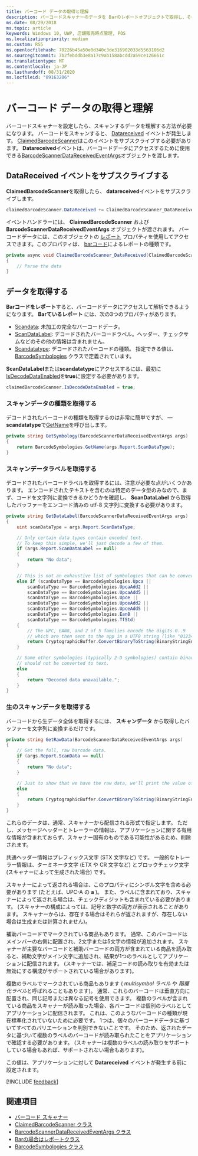 ```yaml
---
title: バーコード データの取得と理解
description: バーコードスキャナーのデータを Barのレポートオブジェクトで取得し、その形式と内容を理解する方法について説明します。
ms.date: 08/29/2018
ms.topic: article
keywords: Windows 10, UWP, 店舗販売時点管理, POS
ms.localizationpriority: medium
ms.custom: RS5
ms.openlocfilehash: 70226b45a50e0d340c3de316902033d5563106d2
ms.sourcegitcommit: 7b2febddb3e8a17c9ab158abcdd2a59ce126661c
ms.translationtype: MT
ms.contentlocale: ja-JP
ms.lasthandoff: 08/31/2020
ms.locfileid: "89163286"
---
```

# <a name="obtain-and-understand-barcode-data"></a>バーコード データの取得と理解

バーコードスキャナーを設定したら、スキャンするデータを理解する方法が必要になります。 バーコードをスキャンすると、 [Datareceived](/uwp/api/windows.devices.pointofservice.claimedbarcodescanner.datareceived) イベントが発生します。 [ClaimedBarcodeScanner](/uwp/api/windows.devices.pointofservice.claimedbarcodescanner)はこのイベントをサブスクライブする必要があります。 **Datareceived**イベントは、バーコードデータにアクセスするために使用できる[BarcodeScannerDataReceivedEventArgs](/uwp/api/windows.devices.pointofservice.barcodescannerdatareceivedeventargs)オブジェクトを渡します。

## <a name="subscribe-to-the-datareceived-event"></a>DataReceived イベントをサブスクライブする

**ClaimedBarcodeScanner**を取得したら、 **datareceived**イベントをサブスクライブします。

```cs
claimedBarcodeScanner.DataReceived += ClaimedBarcodeScanner_DataReceived;
```

イベントハンドラーには、 **ClaimedBarcodeScanner** および **BarcodeScannerDataReceivedEventArgs** オブジェクトが渡されます。 バーコードデータには、このオブジェクトの [レポート](/uwp/api/windows.devices.pointofservice.barcodescannerdatareceivedeventargs.report#Windows_Devices_PointOfService_BarcodeScannerDataReceivedEventArgs_Report) プロパティを使用してアクセスできます。このプロパティは、 [barコード](/uwp/api/windows.devices.pointofservice.barcodescannerreport)によるレポートの種類です。

```cs
private async void ClaimedBarcodeScanner_DataReceived(ClaimedBarcodeScanner sender, BarcodeScannerDataReceivedEventArgs args)
{
    // Parse the data
}
```

## <a name="get-the-data"></a>データを取得する

**Barコードをレポート**すると、バーコードデータにアクセスして解析できるようになります。 **Barているレポート** には、次の3つのプロパティがあります。

* [Scandata](/uwp/api/windows.devices.pointofservice.barcodescannerreport.scandata): 未加工の完全なバーコードデータ。
* [ScanDataLabel](/uwp/api/windows.devices.pointofservice.barcodescannerreport.scandatalabel): デコードされたバーコードラベル。ヘッダー、チェックサムなどのその他の情報は含まれません。
* [Scandatatype](/uwp/api/windows.devices.pointofservice.barcodescannerreport.scandatatype): デコードされたバーコードの種類。 指定できる値は、 [BarcodeSymbologies](/uwp/api/windows.devices.pointofservice.barcodesymbologies) クラスで定義されています。

**ScanDataLabel**または**scandatatype**にアクセスするには、最初に[IsDecodeDataEnabled](/uwp/api/windows.devices.pointofservice.claimedbarcodescanner.isdecodedataenabled#Windows_Devices_PointOfService_ClaimedBarcodeScanner_IsDecodeDataEnabled)を**true**に設定する必要があります。

```cs
claimedBarcodeScanner.IsDecodeDataEnabled = true;
```

### <a name="get-the-scan-data-type"></a>スキャンデータの種類を取得する

デコードされたバーコードの種類を取得するのは非常に簡単ですが、 &mdash; **scandatatype**で[GetName](/uwp/api/windows.devices.pointofservice.barcodesymbologies.getname)を呼び出します。

```cs
private string GetSymbology(BarcodeScannerDataReceivedEventArgs args)
{
    return BarcodeSymbologies.GetName(args.Report.ScanDataType);
}
```

### <a name="get-the-scan-data-label"></a>スキャンデータラベルを取得する

デコードされたバーコードラベルを取得するには、注意が必要な点がいくつかあります。 エンコードされたテキストを含むのは特定のデータ型のみなので、まず、コードを文字列に変換できるかどうかを確認し、 **ScanDataLabel** から取得したバッファーをエンコード済みの utf-8 文字列に変換する必要があります。

```cs
private string GetDataLabel(BarcodeScannerDataReceivedEventArgs args)
{
    uint scanDataType = args.Report.ScanDataType;

    // Only certain data types contain encoded text.
    // To keep this simple, we'll just decode a few of them.
    if (args.Report.ScanDataLabel == null)
    {
        return "No data";
    }

    // This is not an exhaustive list of symbologies that can be converted to a string.
    else if (scanDataType == BarcodeSymbologies.Upca ||
        scanDataType == BarcodeSymbologies.UpcaAdd2 ||
        scanDataType == BarcodeSymbologies.UpcaAdd5 ||
        scanDataType == BarcodeSymbologies.Upce ||
        scanDataType == BarcodeSymbologies.UpceAdd2 ||
        scanDataType == BarcodeSymbologies.UpceAdd5 ||
        scanDataType == BarcodeSymbologies.Ean8 ||
        scanDataType == BarcodeSymbologies.TfStd)
    {
        // The UPC, EAN8, and 2 of 5 families encode the digits 0..9
        // which are then sent to the app in a UTF8 string (like "01234").
        return CryptographicBuffer.ConvertBinaryToString(BinaryStringEncoding.Utf8, args.Report.ScanDataLabel);
    }

    // Some other symbologies (typically 2-D symbologies) contain binary data that
    // should not be converted to text.
    else
    {
        return "Decoded data unavailable.";
    }
}
```

### <a name="get-the-raw-scan-data"></a>生のスキャンデータを取得する

バーコードから生データ全体を取得するには、 **スキャンデータ** から取得したバッファーを文字列に変換するだけです。

```cs
private string GetRawData(BarcodeScannerDataReceivedEventArgs args)
{
    // Get the full, raw barcode data.
    if (args.Report.ScanData == null)
    {
        return "No data";
    }

    // Just to show that we have the raw data, we'll print the value of the bytes.
    else
    {
        return CryptographicBuffer.ConvertBinaryToString(BinaryStringEncoding.Utf8, args.Report.ScanData);
    }
}
```

これらのデータは、通常、スキャナーから配信される形式で指定します。 ただし、メッセージヘッダーとトレーラーの情報は、アプリケーションに関する有用な情報が含まれておらず、スキャナー固有のものである可能性があるため、削除されます。

共通ヘッダー情報はプレフィックス文字 (STX 文字など) です。 一般的なトレーラー情報は、ターミネータ文字 (ETX や CR 文字など) とブロックチェック文字 (スキャナーによって生成された場合) です。

スキャナーによって返される場合は、このプロパティにシンボル文字を含める必要があります (たとえば、UPC-A の **a** )。 また、ラベルに含まれており、スキャナーによって返される場合は、チェックディジットも含まれている必要があります。 (スキャナーの構成によっては、記号と数字の両方が表示されることがあります。 スキャナーからは、存在する場合はそれらが返されますが、存在しない場合は生成または計算されません)。

補助バーコードでマークされている商品もあります。 通常、このバーコードはメインバーの右側に配置され、2文字または5文字の情報が追加されます。 スキャナーが主要なバーコードと補助バーコードの両方が含まれている商品を読み取ると、補助文字がメイン文字に追加され、結果が1つのラベルとしてアプリケーションに配信されます。 (スキャナーでは、補足コードの読み取りを有効または無効にする構成がサポートされている場合があります)。

複数のラベルでマークされている商品もあります ( *multisymbol ラベル* や *階層化ラベル*と呼ばれることもあります)。 通常、これらのバーコードは垂直方向に配置され、同じ記号または異なる記号を使用できます。 複数のラベルが含まれている商品をスキャナーが読み取った場合、各バーコードは個別のラベルとしてアプリケーションに配信されます。 これは、このようなバーコードの種類が現在標準化されていないために必要です。 1つは、個々のバーコードデータに基づいてすべてのバリエーションを判別できないことです。 そのため、返されたデータに基づいて複数のラベルのバーコードが読み取られたことをアプリケーションで確認する必要があります。 (スキャナーは複数のラベルの読み取りをサポートしている場合もあれば、サポートされない場合もあります)。

この値は、アプリケーションに対して **Datareceived** イベントが発生する前に設定されます。

[!INCLUDE [feedback](./includes/pos-feedback.md)]

## <a name="see-also"></a>関連項目
* [バーコード スキャナー](pos-barcodescanner.md)
* [ClaimedBarcodeScanner クラス](/uwp/api/windows.devices.pointofservice.barcodesymbologies.getname)
* [BarcodeScannerDataReceivedEventArgs クラス](/uwp/api/windows.devices.pointofservice.barcodescannerdatareceivedeventargs)
* [Barの場合はレポートクラス](/uwp/api/windows.devices.pointofservice.barcodescannerreport)
* [BarcodeSymbologies クラス](/uwp/api/windows.devices.pointofservice.barcodesymbologies)